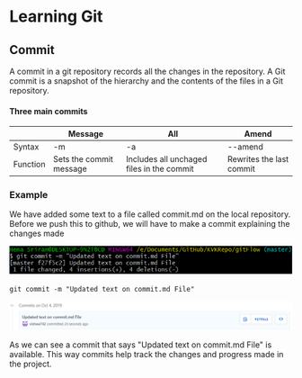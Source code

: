 # Learning Git
## Commit 

A commit in a git repository records all the changes in the repository. A Git commit is a snapshot of the hierarchy and the contents of the files in a Git repository.

#### Three main commits

|   | Message |  All | Amend |
| - | ------- | ---- | ----- |
| Syntax | -m | -a | --amend |
| Function| Sets the commit message | Includes all unchaged files in the commit | Rewrites the last commit |

### Example

We have added some text to a file called commit.md on the local repository. Before we push this to github, we will have to make a commit explaining the changes made 

<img src="Screenshots/commit1.png">

```
git commit -m "Updated text on commit.md File"
```
<img src="Screenshots/commit2.png">

As we can see a commit that says "Updated text on commit.md File" is available. This way commits help track the changes and progress made in the project.